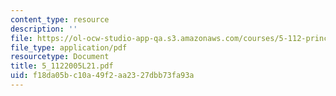 ```yaml
---
content_type: resource
description: ''
file: https://ol-ocw-studio-app-qa.s3.amazonaws.com/courses/5-112-principles-of-chemical-science-fall-2005/f18da05bc10a49f2aa2327dbb73fa93a_5_1122005L21.pdf
file_type: application/pdf
resourcetype: Document
title: 5_1122005L21.pdf
uid: f18da05b-c10a-49f2-aa23-27dbb73fa93a
---
```

